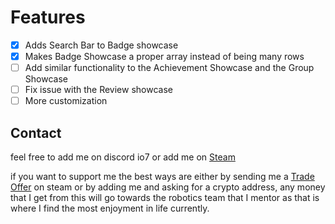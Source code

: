 # Features
- [x] Adds Search Bar to Badge showcase
- [X] Makes Badge Showcase a proper array instead of being many rows
- [ ] Add similar functionality to the Achievement Showcase and the Group Showcase
- [ ] Fix issue with the Review showcase
- [ ] More customization

## Contact
feel free to add me on discord io7 or add me on [Steam](https://steamcommunity.com/id/client)

if you want to support me the best ways are either by sending me a [Trade Offer](https://steamcommunity.com/tradeoffer/new/?partner=1053762784&token=sjVuSqZ0) on steam or by adding me and asking for a crypto address, any money that I get from this will go towards the robotics team that I mentor as that is where I find the most enjoyment in life currently.
